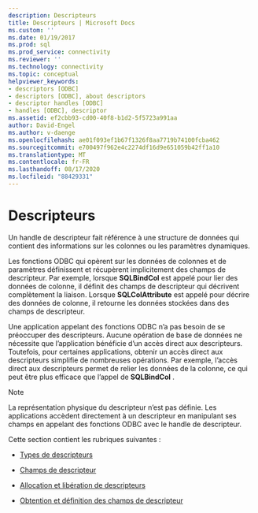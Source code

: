 ```yaml
---
description: Descripteurs
title: Descripteurs | Microsoft Docs
ms.custom: ''
ms.date: 01/19/2017
ms.prod: sql
ms.prod_service: connectivity
ms.reviewer: ''
ms.technology: connectivity
ms.topic: conceptual
helpviewer_keywords:
- descriptors [ODBC]
- descriptors [ODBC], about descriptors
- descriptor handles [ODBC]
- handles [ODBC], descriptor
ms.assetid: ef2cbb93-cd00-40f8-b1d2-5f5723a991aa
author: David-Engel
ms.author: v-daenge
ms.openlocfilehash: ae01f093ef1b67f1326f8aa7719b74100fcba462
ms.sourcegitcommit: e700497f962e4c2274df16d9e651059b42ff1a10
ms.translationtype: MT
ms.contentlocale: fr-FR
ms.lasthandoff: 08/17/2020
ms.locfileid: "88429331"
---
```

# <a name="descriptors"></a>Descripteurs
Un handle de descripteur fait référence à une structure de données qui contient des informations sur les colonnes ou les paramètres dynamiques.  
  
 Les fonctions ODBC qui opèrent sur les données de colonnes et de paramètres définissent et récupèrent implicitement des champs de descripteur. Par exemple, lorsque **SQLBindCol** est appelé pour lier des données de colonne, il définit des champs de descripteur qui décrivent complètement la liaison. Lorsque **SQLColAttribute** est appelé pour décrire des données de colonne, il retourne les données stockées dans des champs de descripteur.  
  
 Une application appelant des fonctions ODBC n’a pas besoin de se préoccuper des descripteurs. Aucune opération de base de données ne nécessite que l’application bénéficie d’un accès direct aux descripteurs. Toutefois, pour certaines applications, obtenir un accès direct aux descripteurs simplifie de nombreuses opérations. Par exemple, l’accès direct aux descripteurs permet de relier les données de la colonne, ce qui peut être plus efficace que l’appel de **SQLBindCol** .  
  
> [!NOTE]  
>  La représentation physique du descripteur n’est pas définie. Les applications accèdent directement à un descripteur en manipulant ses champs en appelant des fonctions ODBC avec le handle de descripteur.  
  
 Cette section contient les rubriques suivantes :  
  
-   [Types de descripteurs](../../../odbc/reference/develop-app/types-of-descriptors.md)  
  
-   [Champs de descripteur](../../../odbc/reference/develop-app/descriptor-fields.md)  
  
-   [Allocation et libération de descripteurs](../../../odbc/reference/develop-app/allocating-and-freeing-descriptors.md)  
  
-   [Obtention et définition des champs de descripteur](../../../odbc/reference/develop-app/getting-and-setting-descriptor-fields.md)
